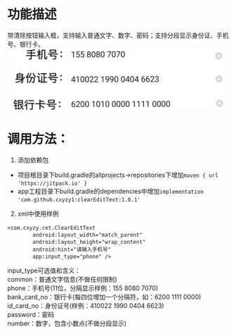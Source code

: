 # 功能描述
带清除按钮输入框，支持输入普通文字、数字、密码；支持分段显示身份证、手机号、银行卡。
![](https://github.com/cxyzy1/clearEditText/raw/master/screenshot/Screenshot.png)
# 调用方法：
1. 添加依赖包
- 项目根目录下build.gradle的allprojects->repositories下增加`maven { url 'https://jitpack.io' }`
- app工程目录下build.gradle的dependencies中增加`implementation 'com.github.cxyzy1:clearEditText:1.0.1'`
2. xml中使用样例
```
<com.cxyzy.cet.ClearEditText
        android:layout_width="match_parent"
        android:layout_height="wrap_content"
        android:hint="请输入手机号"
        app:input_type="phone" />
```
input_type可选值和含义：  
common：普通文字信息(不做任何限制)  
phone：手机号(11位，分隔显示样例：155 8080 7070)  
bank_card_no：银行卡(每四位增加一个分隔符，如：6200 1111 0000)  
id_card_no：身份证号(样例：410022 1990 0404 6623)  
password：密码  
number：数字，包含小数点(不做分段显示)   
